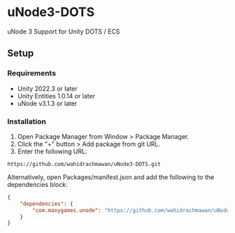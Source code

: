 # uNode3-DOTS
uNode 3 Support for Unity DOTS / ECS

## **Setup**

### Requirements
* Unity 2022.3 or later
* Unity Entities 1.0.14 or later
* uNode v3.1.3 or later

### Installation

1. Open Package Manager from Window > Package Manager.
2. Click the "+" button > Add package from git URL.
3. Enter the following URL:

```
https://github.com/wahidrachmawan/uNode3-DOTS.git
```

Alternatively, open Packages/manifest.json and add the following to the dependencies block:

```json
{
    "dependencies": {
        "com.maxygames.unode": "https://github.com/wahidrachmawan/uNode3-DOTS.git"
    }
}
```